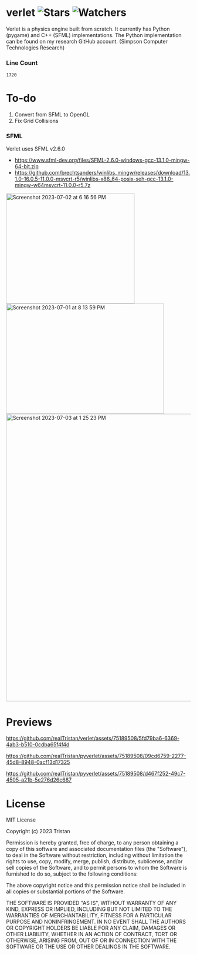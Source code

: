 # verlet ![Stars](https://img.shields.io/github/stars/realTristan/verlet?color=brightgreen) ![Watchers](https://img.shields.io/github/watchers/realTristan/verlet?label=Watchers)

Verlet is a physics engine built from scratch. It currently has Python (pygame) and C++ (SFML) implementations. The Python implementation can be found on my research GitHub account. (Simpson Computer Technologies Research)

### Line Count
`1720`


# To-do
1. Convert from SFML to OpenGL
2. Fix Grid Collisions

### SFML
Verlet uses SFML v2.6.0
- https://www.sfml-dev.org/files/SFML-2.6.0-windows-gcc-13.1.0-mingw-64-bit.zip
- https://github.com/brechtsanders/winlibs_mingw/releases/download/13.1.0-16.0.5-11.0.0-msvcrt-r5/winlibs-x86_64-posix-seh-gcc-13.1.0-mingw-w64msvcrt-11.0.0-r5.7z

<img width="350" height="300" alt="Screenshot 2023-07-02 at 6 16 56 PM" src="https://github.com/realTristan/pyverlet/assets/75189508/1b873a68-162c-46ef-967f-6f6d1c39c3c1">
<img width="430" height="300" alt="Screenshot 2023-07-01 at 8 13 59 PM" src="https://github.com/realTristan/pyverlet/assets/75189508/692cd07b-5900-4296-ba5d-9f71fff5aeec">
<img width="782" alt="Screenshot 2023-07-03 at 1 25 23 PM" src="https://github.com/realTristan/pyverlet/assets/75189508/ff8fefe5-b300-4802-8538-9e714525e38c">

# Previews


https://github.com/realTristan/verlet/assets/75189508/5fd79ba6-6369-4ab3-b510-0cdba65f4f4d


https://github.com/realTristan/pyverlet/assets/75189508/09cd6759-2277-45d8-8948-0acf13d17325


https://github.com/realTristan/pyverlet/assets/75189508/d467f252-49c7-4505-a21b-5e276d26c687


# License
MIT License

Copyright (c) 2023 Tristan

Permission is hereby granted, free of charge, to any person obtaining a copy
of this software and associated documentation files (the "Software"), to deal
in the Software without restriction, including without limitation the rights
to use, copy, modify, merge, publish, distribute, sublicense, and/or sell
copies of the Software, and to permit persons to whom the Software is
furnished to do so, subject to the following conditions:

The above copyright notice and this permission notice shall be included in all
copies or substantial portions of the Software.

THE SOFTWARE IS PROVIDED "AS IS", WITHOUT WARRANTY OF ANY KIND, EXPRESS OR
IMPLIED, INCLUDING BUT NOT LIMITED TO THE WARRANTIES OF MERCHANTABILITY,
FITNESS FOR A PARTICULAR PURPOSE AND NONINFRINGEMENT. IN NO EVENT SHALL THE
AUTHORS OR COPYRIGHT HOLDERS BE LIABLE FOR ANY CLAIM, DAMAGES OR OTHER
LIABILITY, WHETHER IN AN ACTION OF CONTRACT, TORT OR OTHERWISE, ARISING FROM,
OUT OF OR IN CONNECTION WITH THE SOFTWARE OR THE USE OR OTHER DEALINGS IN THE
SOFTWARE.
